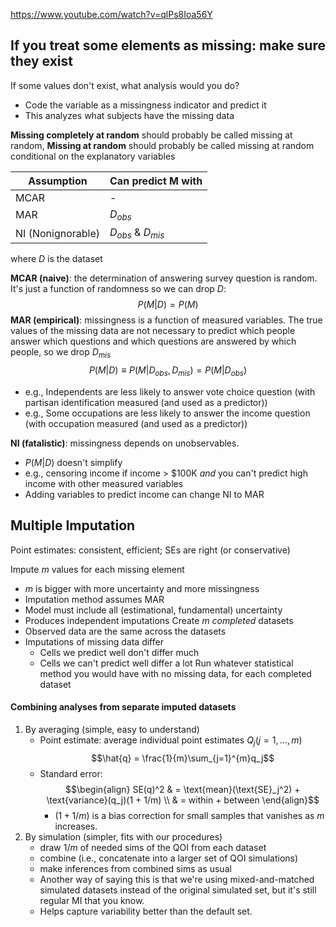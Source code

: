 https://www.youtube.com/watch?v=qlPs8Ioa56Y

## If you treat some elements as missing: make sure they exist
If some values don't exist, what analysis would you do?
- Code the variable as a missingness indicator and predict it
- This analyzes what subjects have the missing data

**Missing completely at random** should probably be called missing at random, 
**Missing at random** should probably be called missing at random conditional on the explanatory variables

| Assumption        | Can predict M with    |
| ----------------- | --------------------- |
| MCAR              | -                     |
| MAR               | $D_{obs}$             |
| NI (Nonignorable) | $D_{obs}$ & $D_{mis}$ |
where $D$ is the dataset

**MCAR (naive)**: the determination of answering survey question is random.  It's just a function of randomness so we can drop $D$:
$$P(M|D) = P(M)$$
**MAR (empirical)**: missingness is a function of measured variables.  The true values of the missing data are not necessary to predict which people answer which questions and which questions are answered by which people, so we drop $D_{mis}$
$$P(M|D) \equiv P(M|D_{obs}, D_{mis}) = P(M|D_{obs})$$
- e.g., Independents are less likely to answer vote choice question (with partisan identification measured (and used as a predictor))
- e.g., Some occupations are less likely to answer the income question (with occupation measured (and used as a predictor))

**NI (fatalistic)**: missingness depends on unobservables.
- $P(M|D)$ doesn't simplify
- e.g., censoring income if income > $100K *and* you can't predict high income with other measured variables
- Adding variables to predict income can change NI to MAR


## Multiple Imputation
Point estimates: consistent, efficient; SEs are right (or conservative)

Impute $m$ values for each missing element
- $m$ is bigger with more uncertainty and more missingness
- Imputation method assumes MAR
- Model must include all (estimational, fundamental) uncertainty
- Produces independent imputations
Create $m$ *completed* datasets
- Observed data are the same across the datasets
- Imputations of missing data differ
	- Cells we predict well don't differ much
	- Cells we can't predict well differ a lot
Run whatever statistical method you would have with no missing data, for each completed dataset

#### Combining analyses from separate imputed datasets
1) By averaging (simple, easy to understand)
	- Point estimate: average individual point estimates $Q_j (j = 1, \dots, m)$  $$\hat{q} = \frac{1}{m}\sum_{j=1}^{m}q_j$$
	- Standard error: $$\begin{align} SE(q)^2 & = \text{mean}(\text{SE}_j^2) + \text{variance}(q_j)(1 + 1/m) \\ & = within + between \end{align}$$
		- $(1 + 1/m)$ is a bias correction for small samples that vanishes as $m$ increases.
2) By simulation (simpler, fits with our procedures)
	- draw $1/m$ of needed sims of the QOI from each dataset
	- combine (i.e., concatenate into a larger set of QOI simulations)
	- make inferences from combined sims as usual
	- Another way of saying this is that we're using mixed-and-matched simulated datasets instead of the original simulated set, but it's still regular MI that you know.
	- Helps capture variability better than the default set.

